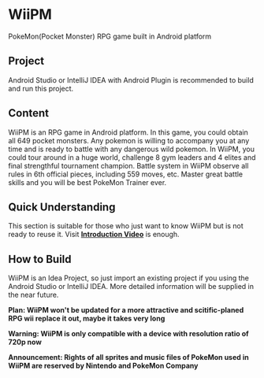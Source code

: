 # WiiPM
PokeMon(Pocket Monster) RPG game built in Android platform

## Project
Android Studio or IntelliJ IDEA with Android Plugin is recommended to build and run this project.

## Content
WiiPM is an RPG game in Android platform. In this game, you could obtain all 649 pocket monsters. Any pokemon is willing to accompany you at any time and is ready to battle with any dangerous wild pokemon. In WiiPM, you could tour around in a huge world, challenge 8 gym leaders and 4 elites and final strengthful tournament champion. Battle system in WiiPM observe all rules in 6th official pieces, including 559 moves, etc. Master great battle skills and you will be best PokeMon Trainer ever.

## Quick Understanding
This section is suitable for those who just want to know WiiPM but is not ready to reuse it. Visit __[Introduction Video](http://pan.baidu.com/s/1eSFjrLS)__ is enough.

## How to Build
WiiPM is an Idea Project, so just import an existing project if you using the Android Studio or IntelliJ IDEA. More detailed information will be supplied in the near future.

__Plan: WiiPM won't be updated for a more attractive and scitific-planed RPG wii replace it out, maybe it takes very long__

__Warning: WiiPM is only compatible with a device with resolution ratio of 720p now__

__Announcement: Rights of all sprites and music files of PokeMon used in WiiPM are reserved by Nintendo and PokeMon Company__
